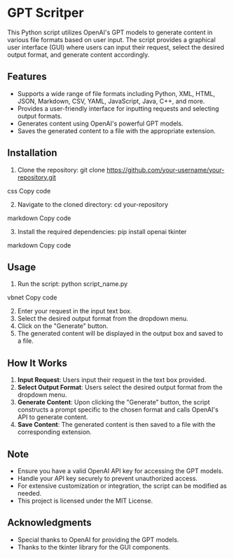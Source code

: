 # GPT Scritper

This Python script utilizes OpenAI's GPT models to generate content in various file formats based on user input. The script provides a graphical user interface (GUI) where users can input their request, select the desired output format, and generate content accordingly.

## Features

- Supports a wide range of file formats including Python, XML, HTML, JSON, Markdown, CSV, YAML, JavaScript, Java, C++, and more.
- Provides a user-friendly interface for inputting requests and selecting output formats.
- Generates content using OpenAI's powerful GPT models.
- Saves the generated content to a file with the appropriate extension.

## Installation

1. Clone the repository:
git clone https://github.com/your-username/your-repository.git

css
Copy code

2. Navigate to the cloned directory:
cd your-repository

markdown
Copy code

3. Install the required dependencies:
pip install openai tkinter

markdown
Copy code

## Usage

1. Run the script:
python script_name.py

vbnet
Copy code

2. Enter your request in the input text box.
3. Select the desired output format from the dropdown menu.
4. Click on the "Generate" button.
5. The generated content will be displayed in the output box and saved to a file.

## How It Works

1. **Input Request**: Users input their request in the text box provided.
2. **Select Output Format**: Users select the desired output format from the dropdown menu.
3. **Generate Content**: Upon clicking the "Generate" button, the script constructs a prompt specific to the chosen format and calls OpenAI's API to generate content.
4. **Save Content**: The generated content is then saved to a file with the corresponding extension.

## Note

- Ensure you have a valid OpenAI API key for accessing the GPT models.
- Handle your API key securely to prevent unauthorized access.
- For extensive customization or integration, the script can be modified as needed.
- This project is licensed under the MIT License.

## Acknowledgments

- Special thanks to OpenAI for providing the GPT models.
- Thanks to the tkinter library for the GUI components.
